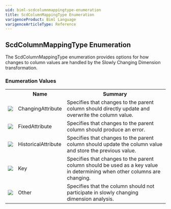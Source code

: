 ```yaml
---
uid: biml-scdcolumnmappingtype-enumeration
title: ScdColumnMappingType Enumeration
varigenceProduct: Biml Language
varigenceArticleType: Reference
---
```


## ScdColumnMappingType Enumeration<div class="LanguageSummary"><div class ="SummaryItem">The ScdColumnMappingType enumeration provides options for how changes to column values are handled by the Slowly Changing Dimension transformation.</div></div><div class="EnumValueGroup">### Enumeration Values<table id="EnumValue" class="MemberList"><tbody><tr><th class="MemberTypeIconColumnHeader">&nbsp;</th><th class="MemberNameColumnHeader">Name</th><th class="MemberSummaryColumnHeader">Summary</th></tr><tr class="cd0"><td align="center" class="MemberTypeIcon"><img src="enumValue.png"></img></td><td class="MemberName">ChangingAttribute</td><td class="MemberSummary"><div class ="SummaryItem">Specifies that changes to the parent column should directly update and overwrite the column value.</div></td></tr><tr class="cd1"><td align="center" class="MemberTypeIcon"><img src="enumValue.png"></img></td><td class="MemberName">FixedAttribute</td><td class="MemberSummary"><div class ="SummaryItem">Specifies that changes to the parent column should produce an error.</div></td></tr><tr class="cd0"><td align="center" class="MemberTypeIcon"><img src="enumValue.png"></img></td><td class="MemberName">HistoricalAttribute</td><td class="MemberSummary"><div class ="SummaryItem">Specifies that changes to the parent column should update the column value and store the previous value.</div></td></tr><tr class="cd1"><td align="center" class="MemberTypeIcon"><img src="enumValue.png"></img></td><td class="MemberName">Key</td><td class="MemberSummary"><div class ="SummaryItem">Specifies that changes to the parent column should be used as a key value in determining when other columns are changing.</div></td></tr><tr class="cd0"><td align="center" class="MemberTypeIcon"><img src="enumValue.png"></img></td><td class="MemberName">Other</td><td class="MemberSummary"><div class ="SummaryItem">Specifies that the column should not participate in slowly changing dimension analysis.</div></td></tr></tbody></table></div>